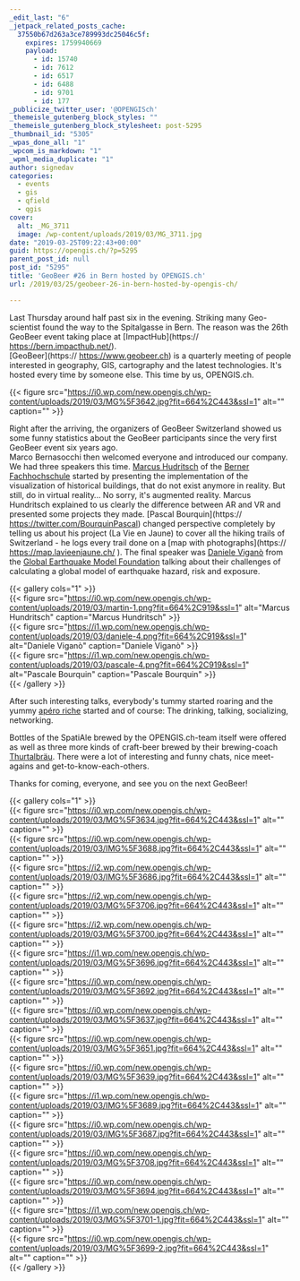 ```yaml
---
_edit_last: "6"
_jetpack_related_posts_cache:
  37550b67d263a3ce789993dc25046c5f:
    expires: 1759940669
    payload:
      - id: 15740
      - id: 7612
      - id: 6517
      - id: 6488
      - id: 9701
      - id: 177
_publicize_twitter_user: '@OPENGISch'
_themeisle_gutenberg_block_styles: ""
_themeisle_gutenberg_block_stylesheet: post-5295
_thumbnail_id: "5305"
_wpas_done_all: "1"
_wpcom_is_markdown: "1"
_wpml_media_duplicate: "1"
author: signedav
categories:
  - events
  - gis
  - qfield
  - qgis
cover:
  alt: _MG_3711
  image: /wp-content/uploads/2019/03/MG_3711.jpg
date: "2019-03-25T09:22:43+00:00"
guid: https://opengis.ch/?p=5295
parent_post_id: null
post_id: "5295"
title: 'GeoBeer #26 in Bern hosted by OPENGIS.ch'
url: /2019/03/25/geobeer-26-in-bern-hosted-by-opengis-ch/

---
```

Last Thursday around half past six in the evening. Striking many Geo-scientist found the way to the Spitalgasse in Bern. The reason was the 26th GeoBeer event taking place at [ImpactHub](https:// https://bern.impacthub.net/).  
[GeoBeer](https:// https://www.geobeer.ch) is a quarterly meeting of people interested in geography, GIS, cartography and the latest technologies. It's hosted every time by someone else. This time by us, OPENGIS.ch.

{{< figure src="https://i0.wp.com/new.opengis.ch/wp-content/uploads/2019/03/MG%5F3642.jpg?fit=664%2C443&ssl=1" alt="" caption="" >}}

Right after the arriving, the organizers of GeoBeer Switzerland showed us some funny statistics about the GeoBeer participants since the very first GeoBeer event six years ago.   
Marco Bernasocchi then welcomed everyone and introduced our company. We had three speakers this time. [Marcus Hudritsch](https://www.bfh.ch/ti/de/ueber-das-ti/personen/5b7eblnby2di/) of the [Berner Fachhochschule](https://twitter.com/bfh_hesb) started by presenting the implementation of the visualization of historical buildings, that do not exist anymore in reality. But still, do in virtual reality… No sorry, it's augmented reality. Marcus Hundritsch explained to us clearly the difference between AR and VR and presented some projects they made. [Pascal Bourquin](https:// https://twitter.com/BourquinPascal) changed perspective completely by telling us about his project (La Vie en Jaune) to cover all the hiking trails of Switzerland - he logs every trail done on a [map with photographs](https:// https://map.lavieenjaune.ch/ ). The final speaker was [Daniele Viganò](https://twitter.com/dani_viga) from the [Global Earthquake Model Foundation](https://twitter.com/gem_devs) talking about their challenges of calculating a global model of earthquake hazard, risk and exposure.


{{< gallery cols="1" >}}  
{{< figure src="https://i0.wp.com/new.opengis.ch/wp-content/uploads/2019/03/martin-1.png?fit=664%2C919&ssl=1" alt="Marcus Hundritsch" caption="Marcus Hundritsch" >}}  
{{< figure src="https://i1.wp.com/new.opengis.ch/wp-content/uploads/2019/03/daniele-4.png?fit=664%2C919&ssl=1" alt="Daniele Viganò" caption="Daniele Viganò" >}}  
{{< figure src="https://i1.wp.com/new.opengis.ch/wp-content/uploads/2019/03/pascale-4.png?fit=664%2C919&ssl=1" alt="Pascale Bourquin" caption="Pascale Bourquin" >}}  
{{< /gallery >}}  

After such interesting talks, everybody's tummy started roaring and the yummy [apéro riche](https://energy-kitchen.ch/) started and of course: The drinking, talking, socializing, networking.

Bottles of the SpatiAle brewed by the OPENGIS.ch-team itself were offered as well as three more kinds of craft-beer brewed by their brewing-coach [Thurtalbräu](https://www.thurtalbraeu.ch). There were a lot of interesting and funny chats, nice meet-agains and get-to-know-each-others.

Thanks for coming, everyone, and see you on the next GeoBeer!


{{< gallery cols="1" >}}  
{{< figure src="https://i0.wp.com/new.opengis.ch/wp-content/uploads/2019/03/MG%5F3634.jpg?fit=664%2C443&ssl=1" alt="" caption="" >}}  
{{< figure src="https://i0.wp.com/new.opengis.ch/wp-content/uploads/2019/03/IMG%5F3688.jpg?fit=664%2C443&ssl=1" alt="" caption="" >}}  
{{< figure src="https://i2.wp.com/new.opengis.ch/wp-content/uploads/2019/03/IMG%5F3686.jpg?fit=664%2C443&ssl=1" alt="" caption="" >}}  
{{< figure src="https://i2.wp.com/new.opengis.ch/wp-content/uploads/2019/03/MG%5F3706.jpg?fit=664%2C443&ssl=1" alt="" caption="" >}}  
{{< figure src="https://i2.wp.com/new.opengis.ch/wp-content/uploads/2019/03/MG%5F3700.jpg?fit=664%2C443&ssl=1" alt="" caption="" >}}  
{{< figure src="https://i1.wp.com/new.opengis.ch/wp-content/uploads/2019/03/MG%5F3696.jpg?fit=664%2C443&ssl=1" alt="" caption="" >}}  
{{< figure src="https://i0.wp.com/new.opengis.ch/wp-content/uploads/2019/03/MG%5F3692.jpg?fit=664%2C443&ssl=1" alt="" caption="" >}}  
{{< figure src="https://i0.wp.com/new.opengis.ch/wp-content/uploads/2019/03/MG%5F3637.jpg?fit=664%2C443&ssl=1" alt="" caption="" >}}  
{{< figure src="https://i0.wp.com/new.opengis.ch/wp-content/uploads/2019/03/MG%5F3651.jpg?fit=664%2C443&ssl=1" alt="" caption="" >}}  
{{< figure src="https://i0.wp.com/new.opengis.ch/wp-content/uploads/2019/03/MG%5F3639.jpg?fit=664%2C443&ssl=1" alt="" caption="" >}}  
{{< figure src="https://i1.wp.com/new.opengis.ch/wp-content/uploads/2019/03/IMG%5F3689.jpg?fit=664%2C443&ssl=1" alt="" caption="" >}}  
{{< figure src="https://i0.wp.com/new.opengis.ch/wp-content/uploads/2019/03/IMG%5F3687.jpg?fit=664%2C443&ssl=1" alt="" caption="" >}}  
{{< figure src="https://i0.wp.com/new.opengis.ch/wp-content/uploads/2019/03/MG%5F3708.jpg?fit=664%2C443&ssl=1" alt="" caption="" >}}  
{{< figure src="https://i0.wp.com/new.opengis.ch/wp-content/uploads/2019/03/MG%5F3694.jpg?fit=664%2C443&ssl=1" alt="" caption="" >}}  
{{< figure src="https://i1.wp.com/new.opengis.ch/wp-content/uploads/2019/03/MG%5F3701-1.jpg?fit=664%2C443&ssl=1" alt="" caption="" >}}  
{{< figure src="https://i0.wp.com/new.opengis.ch/wp-content/uploads/2019/03/MG%5F3699-2.jpg?fit=664%2C443&ssl=1" alt="" caption="" >}}  
{{< /gallery >}}  

